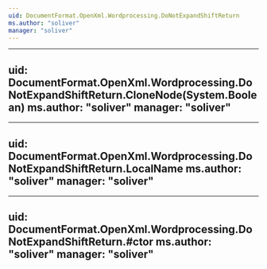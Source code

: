 ```yaml
---
uid: DocumentFormat.OpenXml.Wordprocessing.DoNotExpandShiftReturn
ms.author: "soliver"
manager: "soliver"
---
```


---
uid: DocumentFormat.OpenXml.Wordprocessing.DoNotExpandShiftReturn.CloneNode(System.Boolean)
ms.author: "soliver"
manager: "soliver"
---

---
uid: DocumentFormat.OpenXml.Wordprocessing.DoNotExpandShiftReturn.LocalName
ms.author: "soliver"
manager: "soliver"
---

---
uid: DocumentFormat.OpenXml.Wordprocessing.DoNotExpandShiftReturn.#ctor
ms.author: "soliver"
manager: "soliver"
---

